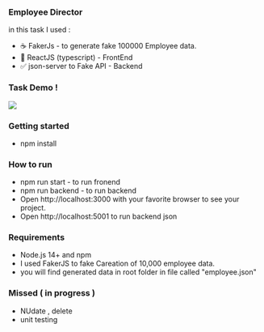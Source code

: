 ### Employee Director

in this task I used :

- ☕ FakerJs - to generate fake 100000 Employee data.
- 💨 ReactJS (typescript) - FrontEnd
- ✅ json-server to Fake API - Backend

### Task Demo !

[<img style="max-width:500px" src="https://cdn.loom.com/sessions/thumbnails/15232ce80a92460f98e34dd0df4016a7-with-play.gif">](https://www.loom.com/share/15232ce80a92460f98e34dd0df4016a7)

### Getting started

- npm install

### How to run

- npm run start - to run fronend
- npm run backend - to run backend
- Open http://localhost:3000 with your favorite browser to see your project.
- Open http://localhost:5001 to run backend json

### Requirements

- Node.js 14+ and npm
- I used FakerJS to fake Careation of 10,000  employee data.
- you will find generated data in root folder in file called "employee.json"

### Missed ( in progress )

- NUdate , delete
- unit testing


